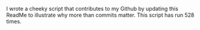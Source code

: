 I wrote a cheeky script that contributes to my Github by updating this ReadMe to illustrate why more than commits matter. This script has run 528 times.